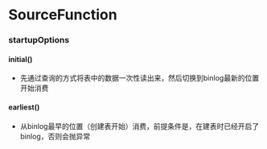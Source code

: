 # SourceFunction
### startupOptions
#### initial()
- 先通过查询的方式将表中的数据一次性读出来，然后切换到binlog最新的位置开始消费
#### earliest()
- 从binlog最早的位置（创建表开始）消费，前提条件是，在建表时已经开启了binlog，否则会抛异常

